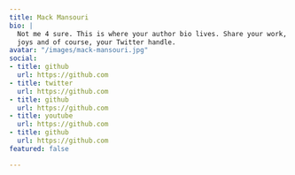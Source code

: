 ```yaml
---
title: Mack Mansouri
bio: |
  Not me 4 sure. This is where your author bio lives. Share your work, your
  joys and of course, your Twitter handle.
avatar: "/images/mack-mansouri.jpg"
social:
- title: github
  url: https://github.com
- title: twitter
  url: https://github.com
- title: github
  url: https://github.com
- title: youtube
  url: https://github.com
- title: github
  url: https://github.com
featured: false

---
```

